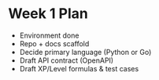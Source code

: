 ﻿# Week 1 Plan
- Environment done
- Repo + docs scaffold
- Decide primary language (Python or Go)
- Draft API contract (OpenAPI)
- Draft XP/Level formulas & test cases
